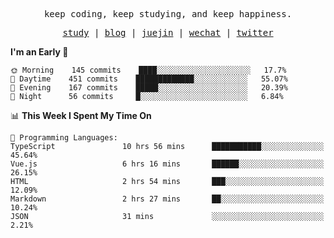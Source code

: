 <p align="center">
  <samp>
    <span>keep coding, keep studying, and keep happiness.</span>
  </samp>
</p>

<p align="center">
  <samp>
    <a href="https://github.com/ouduidui/fe-study">study</a> |
    <a href="https://ouduidui.cn">blog</a>  |
    <a href="https://juejin.cn/user/4309700183594366">juejin</a> |
    <a href="https://user-images.githubusercontent.com/54696834/165071004-6509e3f2-90c3-448c-9d92-3da42b0c2021.jpeg">wechat</a> |
    <a href="https://twitter.com/ouduidui">twitter</a>
  </samp>
</p>

<!--START_SECTION:waka-->
**I'm an Early 🐤** 

```text
🌞 Morning    145 commits    ████░░░░░░░░░░░░░░░░░░░░░   17.7% 
🌆 Daytime    451 commits    █████████████░░░░░░░░░░░░   55.07% 
🌃 Evening    167 commits    █████░░░░░░░░░░░░░░░░░░░░   20.39% 
🌙 Night      56 commits     █░░░░░░░░░░░░░░░░░░░░░░░░   6.84%

```


📊 **This Week I Spent My Time On** 

```text
💬 Programming Languages: 
TypeScript               10 hrs 56 mins      ███████████░░░░░░░░░░░░░░   45.64% 
Vue.js                   6 hrs 16 mins       ██████░░░░░░░░░░░░░░░░░░░   26.15% 
HTML                     2 hrs 54 mins       ███░░░░░░░░░░░░░░░░░░░░░░   12.09% 
Markdown                 2 hrs 27 mins       ██░░░░░░░░░░░░░░░░░░░░░░░   10.24% 
JSON                     31 mins             ░░░░░░░░░░░░░░░░░░░░░░░░░   2.21%

```


<!--END_SECTION:waka-->
